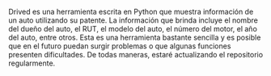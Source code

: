 Drived es una herramienta escrita en Python que muestra información de un auto utilizando su patente. La información que brinda incluye el nombre del dueño del auto, el RUT, el modelo del auto, el número del motor, el año del auto, entre otros.
Esta es una herramienta bastante sencilla y es posible que en el futuro puedan surgir problemas o que algunas funciones presenten dificultades. De todas maneras, estaré actualizando el repositorio regularmente.

